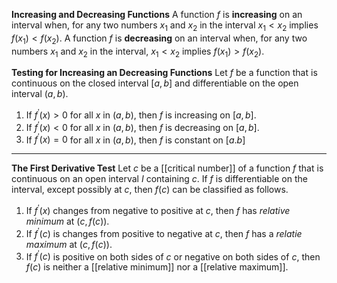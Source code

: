 **Increasing and Decreasing Functions**
A function *f* is **increasing** on an interval when, for any two numbers $x_1$ and $x_2$ in the interval $x_1<x_2$ implies $f\left(x_1\right)<f\left(x_2\right)$.
A function *f* is **decreasing** on an interval when, for any two numbers $x_1$ and $x_2$ in the interval, $x_1<x_2$ implies $f\left(x_1\right)>f\left(x_2\right)$.

**Testing for Increasing an Decreasing Functions**
Let *f* be a function that is continuous on the closed interval $\left\lbrack a,b\right\rbrack$ and differentiable on the open interval $\left(a,b\right)$.
1. If $f^{\prime}\left(x\right)>0$ for all *x* in $\left(a,b\right)$, then *f* is increasing on $\left\lbrack a,b\right\rbrack$.
2. If $f^{\prime}\left(x\right)<0$ for all *x* in $\left(a,b\right)$, then *f* is decreasing on $\left\lbrack a,b\right\rbrack$.
3. If $f^{\prime}\left(x\right)=0$ for all *x* in $\left(a,b\right)$, then *f* is constant on $\left\lbrack a.b\right\rbrack$

------
**The First Derivative Test**
Let *c* be a [[critical number]] of a function *f* that is continuous on an open interval *I* containing *c*. If *f* is differentiable on the interval, except possibly at *c*, then $f\left(c\right)$ can be classified as follows.
1. If $f^{\prime}\left(x\right)$ changes from negative to positive at *c*, then *f* has *relative minimum* at $\left(c,f\left(c\right)\right)$.
2. If $f^{\prime}\left(c\right)$ is changes from positive to negative at *c*, then *f* has a *relatie maximum* at $\left(c,f\left(c\right)\right)$.
3. If $f^{\prime}\left(c\right)$ is positive on both sides of *c* or negative on both sides of *c*, then $f\left(c\right)$ is neither a [[relative minimum]] nor a [[relative maximum]].
